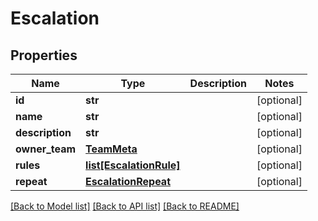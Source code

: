 # Escalation

## Properties
Name | Type | Description | Notes
------------ | ------------- | ------------- | -------------
**id** | **str** |  | [optional] 
**name** | **str** |  | [optional] 
**description** | **str** |  | [optional] 
**owner_team** | [**TeamMeta**](TeamMeta.md) |  | [optional] 
**rules** | [**list[EscalationRule]**](EscalationRule.md) |  | [optional] 
**repeat** | [**EscalationRepeat**](EscalationRepeat.md) |  | [optional] 

[[Back to Model list]](../README.md#documentation-for-models) [[Back to API list]](../README.md#documentation-for-api-endpoints) [[Back to README]](../README.md)


